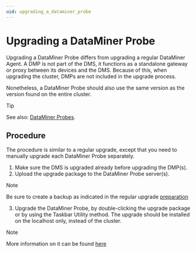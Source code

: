 ```yaml
---
uid: upgrading_a_dataminer_probe
---
```


# Upgrading a DataMiner Probe

Upgrading a DataMiner Probe differs from upgrading a regular DataMiner Agent.
A DMP is not part of the DMS, it functions as a standalone gateway or proxy between its devices and the DMS.
Because of this, when upgrading the cluster, DMPs are not included in the upgrade process.

Nonetheless, a DataMiner Probe should also use the same version as the version found on the entire cluster.

> [!TIP]
> See also: [DataMiner Probes](xref:DataMinerProbes).

## Procedure
The procedure is similar to a regular upgrade, except that you need to manually upgrade each DataMiner Probe separately.

1. Make sure the DMS is upgraded already before upgrading the DMP(s).
2. Upload the upgrade package to the DataMiner Probe server(s).
> [!NOTE]
> Be sure to create a backup as indicated in the regular upgrade [preparation](xref:Preparing_to_upgrade_a_DataMiner_Agent)

3. Upgrade the DataMiner Probe, by double-clicking the upgrade package or by using the Taskbar Utility method.
The upgrade should be installed on the localhost only, instead of the cluster.
> [!NOTE]
> More information on it can be found [here](xref:Upgrading_a_DataMiner_Agent_using_DataMiner_Taskbar_Utility)
